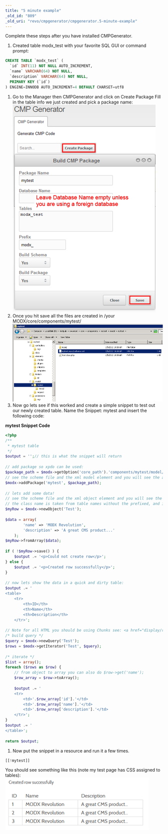 ```yaml
---
title: "5 minute example"
_old_id: "809"
_old_uri: "revo/cmpgenerator/cmpgenerator.5-minute-example"
---
```


Complete these steps after you have installed CMPGenerator.

1. Created table modx\_test with your favorite SQL GUI or command prompt:

``` sql
CREATE TABLE `modx_test` (
  `id` INT(11) NOT NULL AUTO_INCREMENT,
  `name` VARCHAR(64) NOT NULL,
  `description` VARCHAR(64) NOT NULL,
  PRIMARY KEY (`id`)
) ENGINE=INNODB AUTO_INCREMENT=4 DEFAULT CHARSET=utf8
```

1. Go to the Manager then CMPGenerator and click on Create Package
   Fill in the table info we just created and pick a package name:
  ![](create-package2.2.png)
2. Once you hit save all the files are created in /your MODX/core/components/mytest/
  ![](created-folders-files.png)
3. Now go lets see if this worked and create a simple snippet to test out our newly created table.
   Name the Snippet: mytest and insert the following code:

**mytest Snippet Code**

``` php
<?php
/**
 * mytest table
 */
$output = '';// this is what the snippet will return

// add package so xpdo can be used:
$package_path = $modx->getOption('core_path').'components/mytest/model/';
// see the scheme file and the xml model element and you will see the attribute package and that must match here
$modx->addPackage('mytest', $package_path);

// lets add some data!
// see the scheme file and the xml object element and you will see the attribute class and that must match here
// the class name is taken from table names without the prefixed, and is capitalized.
$myRow = $modx->newObject('Test');

$data = array(
        'name' => 'MODX Revolution',
        'description' => 'A great CMS product...'
    );
$myRow->fromArray($data);

if ( !$myRow->save() ) {
    $output .= '<p>Could not create row</p>';
} else {
    $output .= '<p>Created row successfully</p>';
}

// now lets show the data in a quick and dirty table:
$output .= '
<table>
    <tr>
        <th>ID</th>
        <th>Name</th>
        <th>Description</th>
    </tr>';

// Note for all HTML you should be using Chunks see: <a href="display/revolution20/Chunks#Chunks-ProcessingChunkviatheAPI"> display/revolution20/Chunks#...</a>
/* build query */
$query = $modx->newQuery('Test');
$rows = $modx->getIterator('Test', $query);

/* iterate */
$list = array();
foreach ($rows as $row) {
    // from object to array you can also do $row->get('name');
    $row_array = $row->toArray();

    $output .= '
    <tr>
        <td>'.$row_array['id'].'</td>
        <td>'.$row_array['name'].'</td>
        <td>'.$row_array['description'].'</td>
    </tr>';
}
$output .= '
</table>';

return $output;
```

1. Now put the snippet in a resource and run it a few times.

``` php
[[!mytest]]
```

You should see something like this (note my test page has CSS assigned to tables):
![](snippet-output.png)
